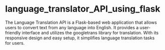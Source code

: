 # language_translator_API_using_flask
The Language Translation API is a Flask-based web application that allows users to convert text from any language into English. It provides a user-friendly interface and utilizes the googletrans library for translation. With its responsive design and easy setup, it simplifies language translation tasks for users.
